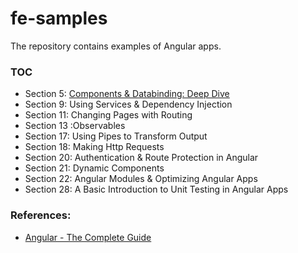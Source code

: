 # fe-samples
The repository contains examples of Angular apps.

### TOC
* Section 5: [Components & Databinding: Deep Dive](https://github.com/ebd622/fe-samples/tree/master/cmp-databinding)
* Section 9: Using Services & Dependency Injection
* Section 11: Changing Pages with Routing
* Section 13 :Observables
* Section 17: Using Pipes to Transform Output
* Section 18: Making Http Requests
* Section 20: Authentication & Route Protection in Angular
* Section 21: Dynamic Components
* Section 22: Angular Modules & Optimizing Angular Apps
* Section 28: A Basic Introduction to Unit Testing in Angular Apps

### References:
* [Angular - The Complete Guide](https://www.udemy.com/course/the-complete-guide-to-angular-2/)
